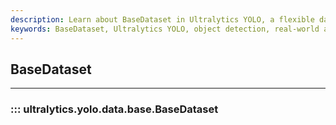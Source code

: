 ```yaml
---
description: Learn about BaseDataset in Ultralytics YOLO, a flexible dataset class for object detection. Maximize your YOLO performance with custom datasets.
keywords: BaseDataset, Ultralytics YOLO, object detection, real-world applications, documentation
---
```


## BaseDataset
---
### ::: ultralytics.yolo.data.base.BaseDataset
<br><br>
